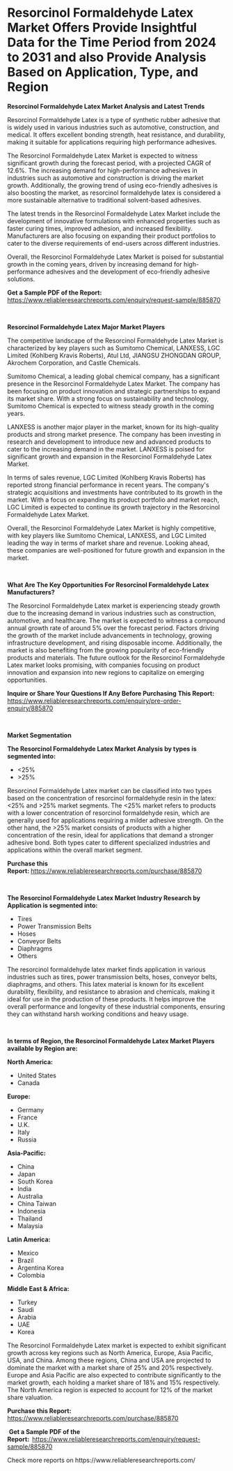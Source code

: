 <p><h1>Resorcinol Formaldehyde Latex Market Offers Provide Insightful Data for the Time Period from 2024 to 2031 and also Provide Analysis Based on Application, Type, and Region</h1></p><p><strong>Resorcinol Formaldehyde Latex Market Analysis and Latest Trends</strong></p>
<p><p>Resorcinol Formaldehyde Latex is a type of synthetic rubber adhesive that is widely used in various industries such as automotive, construction, and medical. It offers excellent bonding strength, heat resistance, and durability, making it suitable for applications requiring high performance adhesives.</p><p>The Resorcinol Formaldehyde Latex Market is expected to witness significant growth during the forecast period, with a projected CAGR of 12.6%. The increasing demand for high-performance adhesives in industries such as automotive and construction is driving the market growth. Additionally, the growing trend of using eco-friendly adhesives is also boosting the market, as resorcinol formaldehyde latex is considered a more sustainable alternative to traditional solvent-based adhesives.</p><p>The latest trends in the Resorcinol Formaldehyde Latex Market include the development of innovative formulations with enhanced properties such as faster curing times, improved adhesion, and increased flexibility. Manufacturers are also focusing on expanding their product portfolios to cater to the diverse requirements of end-users across different industries.</p><p>Overall, the Resorcinol Formaldehyde Latex Market is poised for substantial growth in the coming years, driven by increasing demand for high-performance adhesives and the development of eco-friendly adhesive solutions.</p></p>
<p><strong>Get a Sample PDF of the Report:&nbsp;</strong> <a href="https://www.reliableresearchreports.com/enquiry/request-sample/885870">https://www.reliableresearchreports.com/enquiry/request-sample/885870</a></p>
<p>&nbsp;</p>
<p><strong>Resorcinol Formaldehyde Latex Major Market Players</strong></p>
<p><p>The competitive landscape of the Resorcinol Formaldehyde Latex Market is characterized by key players such as Sumitomo Chemical, LANXESS, LGC Limited (Kohlberg Kravis Roberts), Atul Ltd, JIANGSU ZHONGDAN GROUP, Akrochem Corporation, and Castle Chemicals.</p><p>Sumitomo Chemical, a leading global chemical company, has a significant presence in the Resorcinol Formaldehyde Latex Market. The company has been focusing on product innovation and strategic partnerships to expand its market share. With a strong focus on sustainability and technology, Sumitomo Chemical is expected to witness steady growth in the coming years.</p><p>LANXESS is another major player in the market, known for its high-quality products and strong market presence. The company has been investing in research and development to introduce new and advanced products to cater to the increasing demand in the market. LANXESS is poised for significant growth and expansion in the Resorcinol Formaldehyde Latex Market.</p><p>In terms of sales revenue, LGC Limited (Kohlberg Kravis Roberts) has reported strong financial performance in recent years. The company's strategic acquisitions and investments have contributed to its growth in the market. With a focus on expanding its product portfolio and market reach, LGC Limited is expected to continue its growth trajectory in the Resorcinol Formaldehyde Latex Market.</p><p>Overall, the Resorcinol Formaldehyde Latex Market is highly competitive, with key players like Sumitomo Chemical, LANXESS, and LGC Limited leading the way in terms of market share and revenue. Looking ahead, these companies are well-positioned for future growth and expansion in the market.</p></p>
<p>&nbsp;</p>
<p><strong>What Are The Key Opportunities For Resorcinol Formaldehyde Latex Manufacturers?</strong></p>
<p><p>The Resorcinol Formaldehyde Latex market is experiencing steady growth due to the increasing demand in various industries such as construction, automotive, and healthcare. The market is expected to witness a compound annual growth rate of around 5% over the forecast period. Factors driving the growth of the market include advancements in technology, growing infrastructure development, and rising disposable income. Additionally, the market is also benefiting from the growing popularity of eco-friendly products and materials. The future outlook for the Resorcinol Formaldehyde Latex market looks promising, with companies focusing on product innovation and expansion into new regions to capitalize on emerging opportunities.</p></p>
<p><strong>Inquire or Share Your Questions If Any Before Purchasing This Report:</strong> <a href="https://www.reliableresearchreports.com/enquiry/pre-order-enquiry/885870">https://www.reliableresearchreports.com/enquiry/pre-order-enquiry/885870</a></p>
<p>&nbsp;</p>
<p><strong>Market Segmentation</strong></p>
<p><strong>The Resorcinol Formaldehyde Latex Market Analysis by types is segmented into:</strong></p>
<p><ul><li><25%</li><li>>25%</li></ul></p>
<p><p>Resorcinol Formaldehyde Latex market can be classified into two types based on the concentration of resorcinol formaldehyde resin in the latex: <25% and >25% market segments. The <25% market refers to products with a lower concentration of resorcinol formaldehyde resin, which are generally used for applications requiring a milder adhesive strength. On the other hand, the >25% market consists of products with a higher concentration of the resin, ideal for applications that demand a stronger adhesive bond. Both types cater to different specialized industries and applications within the overall market segment.</p></p>
<p><strong>Purchase this Report:&nbsp;</strong><a href="https://www.reliableresearchreports.com/purchase/885870">https://www.reliableresearchreports.com/purchase/885870</a></p>
<p>&nbsp;</p>
<p><strong>The Resorcinol Formaldehyde Latex Market Industry Research by Application is segmented into:</strong></p>
<p><ul><li>Tires</li><li>Power Transmission Belts</li><li>Hoses</li><li>Conveyor Belts</li><li>Diaphragms</li><li>Others</li></ul></p>
<p><p>The resorcinol formaldehyde latex market finds application in various industries such as tires, power transmission belts, hoses, conveyor belts, diaphragms, and others. This latex material is known for its excellent durability, flexibility, and resistance to abrasion and chemicals, making it ideal for use in the production of these products. It helps improve the overall performance and longevity of these industrial components, ensuring they can withstand harsh working conditions and heavy usage.</p></p>
<p>&nbsp;</p>
<p><strong>In terms of Region, the Resorcinol Formaldehyde Latex Market Players available by Region are:</strong></p>
<p>
    <p> <strong> North America: </strong>
        <ul>
            <li>United States</li>
            <li>Canada</li>
        </ul>
        </p> 
    <p> <strong> Europe: </strong>
        <ul>
            <li>Germany</li>
            <li>France</li>
            <li>U.K.</li>
            <li>Italy</li>
            <li>Russia</li>
        </ul>
        </p> 
    <p> <strong> Asia-Pacific: </strong>
        <ul>
            <li>China</li>
            <li>Japan</li>
            <li>South Korea</li>
            <li>India</li>
            <li>Australia</li>
            <li>China Taiwan</li>
            <li>Indonesia</li>
            <li>Thailand</li>
            <li>Malaysia</li>
        </ul>
        </p> 
    <p> <strong> Latin America: </strong>
        <ul>
            <li>Mexico</li>
            <li>Brazil</li>
            <li>Argentina Korea</li>
            <li>Colombia</li>
        </ul>
        </p> 
    <p> <strong> Middle East & Africa: </strong>
        <ul>
            <li>Turkey</li>
            <li>Saudi</li>
            <li>Arabia</li>
            <li>UAE</li>
            <li>Korea</li>
        </ul>
    </p>
    </p>
<p><p>The Resorcinol Formaldehyde Latex market is expected to exhibit significant growth across key regions such as North America, Europe, Asia Pacific, USA, and China. Among these regions, China and USA are projected to dominate the market with a market share of 25% and 20% respectively. Europe and Asia Pacific are also expected to contribute significantly to the market growth, each holding a market share of 18% and 15% respectively. The North America region is expected to account for 12% of the market share valuation.</p></p>
<p><strong>Purchase this Report: </strong><a href="https://www.reliableresearchreports.com/purchase/885870">https://www.reliableresearchreports.com/purchase/885870</a></p>
<p>&nbsp;<strong>Get a Sample PDF of the Report:&nbsp;&nbsp;</strong><a href="https://www.reliableresearchreports.com/enquiry/request-sample/885870">https://www.reliableresearchreports.com/enquiry/request-sample/885870</a></p>
<p><strong></strong></p>
<p>Check more reports on https://www.reliableresearchreports.com/</p>